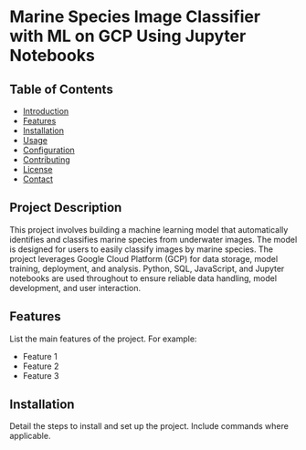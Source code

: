 # Marine Species Image Classifier with ML on GCP Using Jupyter Notebooks

## Table of Contents
- [Introduction](#introduction)
- [Features](#features)
- [Installation](#installation)
- [Usage](#usage)
- [Configuration](#configuration)
- [Contributing](#contributing)
- [License](#license)
- [Contact](#contact)

## Project Description
This project involves building a machine learning model that automatically identifies and classifies marine species from underwater images. The model is designed for users to easily classify images by marine species. The project leverages Google Cloud Platform (GCP) for data storage, model training, deployment, and analysis. Python, SQL, JavaScript, and Jupyter notebooks are used throughout to ensure reliable data handling, model development, and user interaction.

## Features
List the main features of the project. For example:
- Feature 1
- Feature 2
- Feature 3

## Installation
Detail the steps to install and set up the project. Include commands where applicable.
